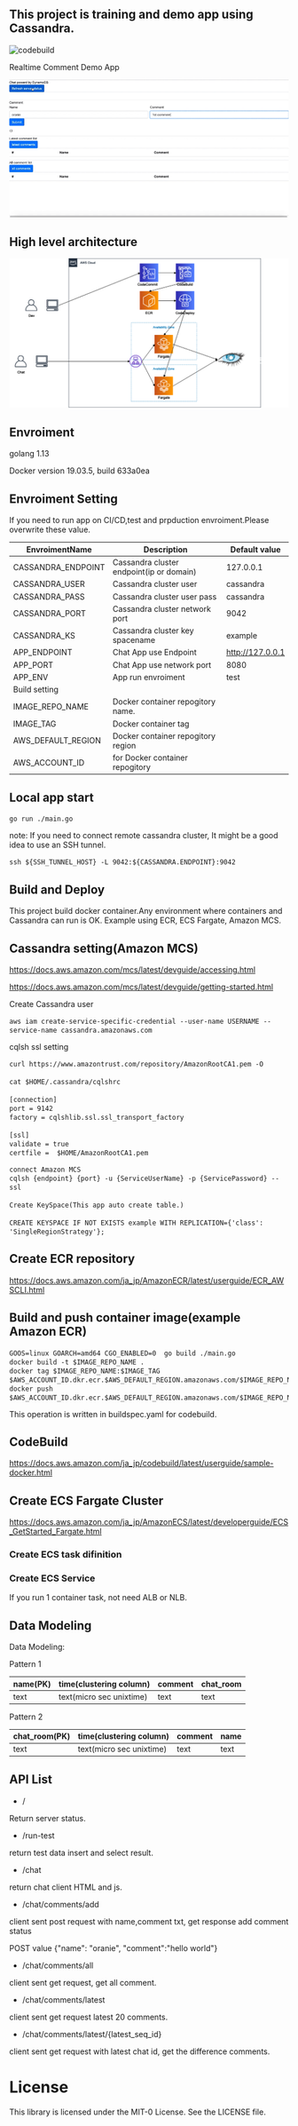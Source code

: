 ## This project is training and demo app using Cassandra.


![codebuild](https://codebuild.ap-northeast-1.amazonaws.com/badges?uuid=eyJlbmNyeXB0ZWREYXRhIjoiQUY2QVVVMzh0WE4xZ2hKdVlPbTVrc3hhTlhMc0tNbklpRVIxVm1nUUxONDVGZitKVEtJYjVhZ0lwUVhIRjRoUHh4am0yL213MVV1VWhEVEh1Q1V5dkNZPSIsIml2UGFyYW1ldGVyU3BlYyI6InkzYlJ1dk1uMXczSFhGdzAiLCJtYXRlcmlhbFNldFNlcmlhbCI6MX0%3D&branch=master)



Realtime Comment Demo App

![demo](./demo.gif)


## High level architecture
![arch](./architecture.png)

## Envroiment

golang 1.13

Docker version 19.03.5, build 633a0ea

## Envroiment Setting
If you need to run app on CI/CD,test and prpduction envroiment.Please overwrite these value.

|EnvroimentName|Description|Default value|
|---|---|---|
|CASSANDRA_ENDPOINT |Cassandra cluster endpoint(ip or domain)|127.0.0.1|
|CASSANDRA_USER|Cassandra cluster user|cassandra|
|CASSANDRA_PASS|Cassandra cluster user pass|cassandra|
|CASSANDRA_PORT|Cassandra cluster network port|9042|
|CASSANDRA_KS|Cassandra cluster key spacename|example|
|APP_ENDPOINT|Chat App use Endpoint|http://127.0.0.1|
|APP_PORT |Chat App use network port|8080|
|APP_ENV|App run envroiment|test|
|Build setting|||
|IMAGE_REPO_NAME|Docker container repogitory name.||
|IMAGE_TAG|Docker container tag||
|AWS_DEFAULT_REGION|Docker container repogitory region||
|AWS_ACCOUNT_ID|for Docker container repogitory ||

## Local app start
```shell script
go run ./main.go
```

note: If you need to connect remote cassandra cluster, It might be a good idea to use an SSH tunnel.
```shell script
ssh ${SSH_TUNNEL_HOST} -L 9042:${CASSANDRA.ENDPOINT}:9042
```


## Build and Deploy
This project build docker container.Any environment where containers and Cassandra can run is OK.
Example using ECR, ECS Fargate, Amazon MCS.

## Cassandra setting(Amazon MCS)

https://docs.aws.amazon.com/mcs/latest/devguide/accessing.html

https://docs.aws.amazon.com/mcs/latest/devguide/getting-started.html

Create Cassandra user
```
aws iam create-service-specific-credential --user-name USERNAME --service-name cassandra.amazonaws.com
```

cqlsh ssl setting
```shell script
curl https://www.amazontrust.com/repository/AmazonRootCA1.pem -O

cat $HOME/.cassandra/cqlshrc

[connection]
port = 9142
factory = cqlshlib.ssl.ssl_transport_factory

[ssl]
validate = true
certfile =  $HOME/AmazonRootCA1.pem
````

```
connect Amazon MCS
cqlsh {endpoint} {port} -u {ServiceUserName} -p {ServicePassword} --ssl

Create KeySpace(This app auto create table.)

CREATE KEYSPACE IF NOT EXISTS example WITH REPLICATION={'class': 'SingleRegionStrategy'};
```

## Create ECR repository
https://docs.aws.amazon.com/ja_jp/AmazonECR/latest/userguide/ECR_AWSCLI.html

## Build and push container image(example Amazon ECR)
```shell script
GOOS=linux GOARCH=amd64 CGO_ENABLED=0  go build ./main.go
docker build -t $IMAGE_REPO_NAME .
docker tag $IMAGE_REPO_NAME:$IMAGE_TAG $AWS_ACCOUNT_ID.dkr.ecr.$AWS_DEFAULT_REGION.amazonaws.com/$IMAGE_REPO_NAME:$IMAGE_TAG
docker push $AWS_ACCOUNT_ID.dkr.ecr.$AWS_DEFAULT_REGION.amazonaws.com/$IMAGE_REPO_NAME:$IMAGE_TAG
```

This operation is written in buildspec.yaml for codebuild.

## CodeBuild
https://docs.aws.amazon.com/ja_jp/codebuild/latest/userguide/sample-docker.html

## Create ECS Fargate Cluster
https://docs.aws.amazon.com/ja_jp/AmazonECS/latest/developerguide/ECS_GetStarted_Fargate.html

### Create ECS task difinition

### Create ECS Service

If you run 1 container task, not need ALB or NLB.

## Data Modeling
Data Modeling:

Pattern 1

|name(PK)  |time(clustering column)  |comment  |chat_room |
|---|---|---|---|
|text  |text(micro sec unixtime)  |text  |text |

Pattern 2

|chat_room(PK)  |time(clustering column)  |comment  |name |
|---|---|---|---|
|text  |text(micro sec unixtime)  |text  |text |

## API List

* /

Return server status.

* /run-test

return  test data insert and select result.

* /chat

return chat client HTML and js.
    
* /chat/comments/add

client sent post request with name,comment txt, get response add comment status

POST value {"name": "oranie", "comment":"hello world"}


* /chat/comments/all

client sent get request, get all comment.
    
* /chat/comments/latest

client sent get request latest 20 comments.

* /chat/comments/latest/{latest_seq_id}

client sent get request with latest chat id, get the difference comments.
    

# License
This library is licensed under the MIT-0 License. See the LICENSE file.